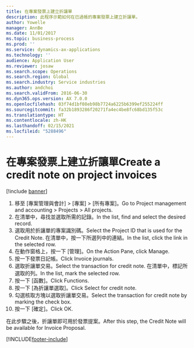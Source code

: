 ```yaml
---
title: 在專案發票上建立折讓單
description: 此程序示範如何在已過帳的專案發票上建立折讓單。
author: Yowelle
manager: AnnBe
ms.date: 11/01/2017
ms.topic: business-process
ms.prod: ''
ms.service: dynamics-ax-applications
ms.technology: ''
audience: Application User
ms.reviewer: josaw
ms.search.scope: Operations
ms.search.region: Global
ms.search.industry: Service industries
ms.author: andchoi
ms.search.validFrom: 2016-06-30
ms.dyn365.ops.version: AX 7.0.0
ms.openlocfilehash: 03f74d1bf08eb98b7724a6225b6399ef255224ff
ms.sourcegitcommit: fa32b1893286f20271fa4ec4be8fc68bd135f53c
ms.translationtype: HT
ms.contentlocale: zh-HK
ms.lasthandoff: 02/15/2021
ms.locfileid: "5288496"
---
```

# <a name="create-a-credit-note-on-project-invoices"></a><span data-ttu-id="68022-103">在專案發票上建立折讓單</span><span class="sxs-lookup"><span data-stu-id="68022-103">Create a credit note on project invoices</span></span>

[!include [banner](../../includes/banner.md)]

1. <span data-ttu-id="68022-104">移至 [專案管理與會計] > [專案] > [所有專案]。</span><span class="sxs-lookup"><span data-stu-id="68022-104">Go to Project management and accounting > Projects > All projects.</span></span> 
2. <span data-ttu-id="68022-105">在清單中，尋找並選取所需的記錄。</span><span class="sxs-lookup"><span data-stu-id="68022-105">In the list, find and select the desired record.</span></span> 
3. <span data-ttu-id="68022-106">選取用於折讓單的專案識別碼。</span><span class="sxs-lookup"><span data-stu-id="68022-106">Select the Project ID that is used for the Credit Note.</span></span> <span data-ttu-id="68022-107">在清單中，按一下所選列中的連結。</span><span class="sxs-lookup"><span data-stu-id="68022-107">In the list, click the link in the selected row.</span></span> 
4. <span data-ttu-id="68022-108">在動作窗格上，按一下 [管理]。</span><span class="sxs-lookup"><span data-stu-id="68022-108">On the Action Pane, click Manage.</span></span> 
5. <span data-ttu-id="68022-109">按一下發票日記帳。</span><span class="sxs-lookup"><span data-stu-id="68022-109">Click Invoice journals.</span></span> 
6. <span data-ttu-id="68022-110">選取折讓單交易。</span><span class="sxs-lookup"><span data-stu-id="68022-110">Select the transaction for credit note.</span></span> <span data-ttu-id="68022-111">在清單中，標記所選取的列。</span><span class="sxs-lookup"><span data-stu-id="68022-111">In the list, mark the selected row.</span></span> 
7. <span data-ttu-id="68022-112">按一下 [函數]。</span><span class="sxs-lookup"><span data-stu-id="68022-112">Click Functions.</span></span> 
8. <span data-ttu-id="68022-113">按一下 [為折讓單選取]。</span><span class="sxs-lookup"><span data-stu-id="68022-113">Click Select for credit note.</span></span> 
9. <span data-ttu-id="68022-114">勾選核取方塊以選取折讓單交易。</span><span class="sxs-lookup"><span data-stu-id="68022-114">Select the transaction for credit note by marking the check box.</span></span>
10. <span data-ttu-id="68022-115">按一下 [確定]。</span><span class="sxs-lookup"><span data-stu-id="68022-115">Click OK.</span></span> 

<span data-ttu-id="68022-116">在此步驟之後，折讓單即可用於發票提案。</span><span class="sxs-lookup"><span data-stu-id="68022-116">After this step, the Credit Note will be available for Invoice Proposal.</span></span>


[!INCLUDE[footer-include](../../includes/footer-banner.md)]